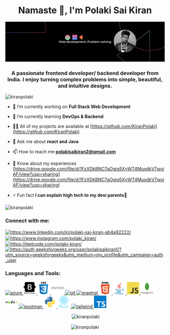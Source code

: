 <h1 align="center">Namaste 👋, I'm Polaki Sai Kiran</h1>
<div align="center"><img src="https://github.com/KiranPolaki/KiranPolaki/blob/main/Profile.png"></div>
<h3 align="center">A passionate frontend developer/ backend developer from India. I enjoy turning complex problems into simple, beautiful, and intuitive designs.</h3>

<p align="left"> <img src="https://komarev.com/ghpvc/?username=kiranpolaki&label=Profile%20views&color=0e75b6&style=flat" alt="kiranpolaki" /> </p>

- 🔭 I’m currently working on **Full Stack Web Development**

- 🌱 I’m currently learning **DevOps & Backend**

- 👨‍💻 All of my projects are available at [https://github.com/KiranPolaki](https://github.com/KiranPolaki)

- 💬 Ask me about **react and Java**

- 📫 How to reach me **polakisaikiran2@gmail.com**

- 📄 Know about my experiences [https://drive.google.com/file/d/1FzXDkBNC7aOgjg5XyWT4MuxdkV7woiAF/view?usp=sharing](https://drive.google.com/file/d/1FzXDkBNC7aOgjg5XyWT4MuxdkV7woiAF/view?usp=sharing)

- ⚡ Fun fact **I can explain high tech to my desi parents🫡**

<p><img align="center" src="https://github-readme-stats.vercel.app/api/top-langs?username=kiranpolaki&show_icons=true&locale=en&layout=compact" alt="kiranpolaki" /></p>


<h3 align="left">Connect with me:</h3>
<p align="left">
<a href="https://linkedin.com/in/https://www.linkedin.com/in/polaki-sai-kiran-ab4a92222/" target="blank"><img align="center" src="https://raw.githubusercontent.com/rahuldkjain/github-profile-readme-generator/master/src/images/icons/Social/linked-in-alt.svg" alt="https://www.linkedin.com/in/polaki-sai-kiran-ab4a92222/" height="30" width="40" /></a>
<a href="https://instagram.com/https://www.instagram.com/polaki_kiran/" target="blank"><img align="center" src="https://raw.githubusercontent.com/rahuldkjain/github-profile-readme-generator/master/src/images/icons/Social/instagram.svg" alt="https://www.instagram.com/polaki_kiran/" height="30" width="40" /></a>
<a href="https://www.leetcode.com/https://leetcode.com/polaki-kiran/" target="blank"><img align="center" src="https://raw.githubusercontent.com/rahuldkjain/github-profile-readme-generator/master/src/images/icons/Social/leet-code.svg" alt="https://leetcode.com/polaki-kiran/" height="30" width="40" /></a>
<a href="https://auth.geeksforgeeks.org/user/https://auth.geeksforgeeks.org/user/polakisaikiran1/?utm_source=geeksforgeeks&utm_medium=my_profile&utm_campaign=auth_user" target="blank"><img align="center" src="https://raw.githubusercontent.com/rahuldkjain/github-profile-readme-generator/master/src/images/icons/Social/geeks-for-geeks.svg" alt="https://auth.geeksforgeeks.org/user/polakisaikiran1/?utm_source=geeksforgeeks&utm_medium=my_profile&utm_campaign=auth_user" height="30" width="40" /></a>
</p>

<h3 align="left">Languages and Tools:</h3>
<p align="left"> <a href="https://azure.microsoft.com/en-in/" target="_blank" rel="noreferrer"> <img src="https://www.vectorlogo.zone/logos/microsoft_azure/microsoft_azure-icon.svg" alt="azure" width="40" height="40"/> </a> <a href="https://getbootstrap.com" target="_blank" rel="noreferrer"> <img src="https://raw.githubusercontent.com/devicons/devicon/master/icons/bootstrap/bootstrap-plain-wordmark.svg" alt="bootstrap" width="40" height="40"/> </a> <a href="https://www.w3schools.com/css/" target="_blank" rel="noreferrer"> <img src="https://raw.githubusercontent.com/devicons/devicon/master/icons/css3/css3-original-wordmark.svg" alt="css3" width="40" height="40"/> </a> <a href="https://expressjs.com" target="_blank" rel="noreferrer"> <img src="https://raw.githubusercontent.com/devicons/devicon/master/icons/express/express-original-wordmark.svg" alt="express" width="40" height="40"/> </a> <a href="https://git-scm.com/" target="_blank" rel="noreferrer"> <img src="https://www.vectorlogo.zone/logos/git-scm/git-scm-icon.svg" alt="git" width="40" height="40"/> </a> <a href="https://graphql.org" target="_blank" rel="noreferrer"> <img src="https://www.vectorlogo.zone/logos/graphql/graphql-icon.svg" alt="graphql" width="40" height="40"/> </a> <a href="https://www.w3.org/html/" target="_blank" rel="noreferrer"> <img src="https://raw.githubusercontent.com/devicons/devicon/master/icons/html5/html5-original-wordmark.svg" alt="html5" width="40" height="40"/> </a> <a href="https://www.java.com" target="_blank" rel="noreferrer"> <img src="https://raw.githubusercontent.com/devicons/devicon/master/icons/java/java-original.svg" alt="java" width="40" height="40"/> </a> <a href="https://developer.mozilla.org/en-US/docs/Web/JavaScript" target="_blank" rel="noreferrer"> <img src="https://raw.githubusercontent.com/devicons/devicon/master/icons/javascript/javascript-original.svg" alt="javascript" width="40" height="40"/> </a> <a href="https://www.mongodb.com/" target="_blank" rel="noreferrer"> <img src="https://raw.githubusercontent.com/devicons/devicon/master/icons/mongodb/mongodb-original-wordmark.svg" alt="mongodb" width="40" height="40"/> </a> <a href="https://nodejs.org" target="_blank" rel="noreferrer"> <img src="https://raw.githubusercontent.com/devicons/devicon/master/icons/nodejs/nodejs-original-wordmark.svg" alt="nodejs" width="40" height="40"/> </a> <a href="https://postman.com" target="_blank" rel="noreferrer"> <img src="https://www.vectorlogo.zone/logos/getpostman/getpostman-icon.svg" alt="postman" width="40" height="40"/> </a> <a href="https://www.python.org" target="_blank" rel="noreferrer"> <img src="https://raw.githubusercontent.com/devicons/devicon/master/icons/python/python-original.svg" alt="python" width="40" height="40"/> </a> <a href="https://reactjs.org/" target="_blank" rel="noreferrer"> <img src="https://raw.githubusercontent.com/devicons/devicon/master/icons/react/react-original-wordmark.svg" alt="react" width="40" height="40"/> </a> <a href="https://tailwindcss.com/" target="_blank" rel="noreferrer"> <img src="https://www.vectorlogo.zone/logos/tailwindcss/tailwindcss-icon.svg" alt="tailwind" width="40" height="40"/> </a> <a href="https://www.typescriptlang.org/" target="_blank" rel="noreferrer"> <img src="https://raw.githubusercontent.com/devicons/devicon/master/icons/typescript/typescript-original.svg" alt="typescript" width="40" height="40"/> </a> </p>


<div align="center">
<p>&nbsp;<img align="center" src="https://github-readme-stats.vercel.app/api?username=kiranpolaki&show_icons=true&locale=en" alt="kiranpolaki" /></p>
<p><img align="center" src="https://github-readme-streak-stats.herokuapp.com/?user=kiranpolaki&" alt="kiranpolaki" /></p>
</div>
